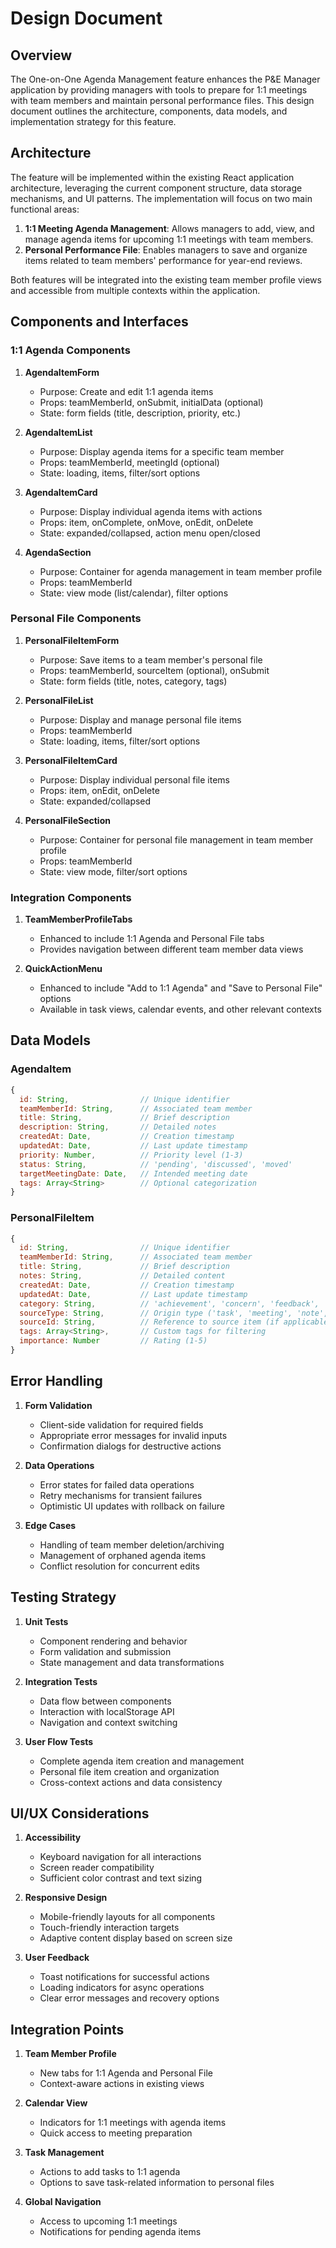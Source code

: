 # Design Document

## Overview

The One-on-One Agenda Management feature enhances the P&E Manager application by providing managers with tools to prepare for 1:1 meetings with team members and maintain personal performance files. This design document outlines the architecture, components, data models, and implementation strategy for this feature.

## Architecture

The feature will be implemented within the existing React application architecture, leveraging the current component structure, data storage mechanisms, and UI patterns. The implementation will focus on two main functional areas:

1. **1:1 Meeting Agenda Management**: Allows managers to add, view, and manage agenda items for upcoming 1:1 meetings with team members.
2. **Personal Performance File**: Enables managers to save and organize items related to team members' performance for year-end reviews.

Both features will be integrated into the existing team member profile views and accessible from multiple contexts within the application.

## Components and Interfaces

### 1:1 Agenda Components

1. **AgendaItemForm**
   - Purpose: Create and edit 1:1 agenda items
   - Props: teamMemberId, onSubmit, initialData (optional)
   - State: form fields (title, description, priority, etc.)

2. **AgendaItemList**
   - Purpose: Display agenda items for a specific team member
   - Props: teamMemberId, meetingId (optional)
   - State: loading, items, filter/sort options

3. **AgendaItemCard**
   - Purpose: Display individual agenda items with actions
   - Props: item, onComplete, onMove, onEdit, onDelete
   - State: expanded/collapsed, action menu open/closed

4. **AgendaSection**
   - Purpose: Container for agenda management in team member profile
   - Props: teamMemberId
   - State: view mode (list/calendar), filter options

### Personal File Components

1. **PersonalFileItemForm**
   - Purpose: Save items to a team member's personal file
   - Props: teamMemberId, sourceItem (optional), onSubmit
   - State: form fields (title, notes, category, tags)

2. **PersonalFileList**
   - Purpose: Display and manage personal file items
   - Props: teamMemberId
   - State: loading, items, filter/sort options

3. **PersonalFileItemCard**
   - Purpose: Display individual personal file items
   - Props: item, onEdit, onDelete
   - State: expanded/collapsed

4. **PersonalFileSection**
   - Purpose: Container for personal file management in team member profile
   - Props: teamMemberId
   - State: view mode, filter/sort options

### Integration Components

1. **TeamMemberProfileTabs**
   - Enhanced to include 1:1 Agenda and Personal File tabs
   - Provides navigation between different team member data views

2. **QuickActionMenu**
   - Enhanced to include "Add to 1:1 Agenda" and "Save to Personal File" options
   - Available in task views, calendar events, and other relevant contexts

## Data Models

### AgendaItem

```javascript
{
  id: String,                // Unique identifier
  teamMemberId: String,      // Associated team member
  title: String,             // Brief description
  description: String,       // Detailed notes
  createdAt: Date,           // Creation timestamp
  updatedAt: Date,           // Last update timestamp
  priority: Number,          // Priority level (1-3)
  status: String,            // 'pending', 'discussed', 'moved'
  targetMeetingDate: Date,   // Intended meeting date
  tags: Array<String>        // Optional categorization
}
```

### PersonalFileItem

```javascript
{
  id: String,                // Unique identifier
  teamMemberId: String,      // Associated team member
  title: String,             // Brief description
  notes: String,             // Detailed content
  createdAt: Date,           // Creation timestamp
  updatedAt: Date,           // Last update timestamp
  category: String,          // 'achievement', 'concern', 'feedback', 'goal', etc.
  sourceType: String,        // Origin type ('task', 'meeting', 'note', 'manual')
  sourceId: String,          // Reference to source item (if applicable)
  tags: Array<String>,       // Custom tags for filtering
  importance: Number         // Rating (1-5)
}
```

## Error Handling

1. **Form Validation**
   - Client-side validation for required fields
   - Appropriate error messages for invalid inputs
   - Confirmation dialogs for destructive actions

2. **Data Operations**
   - Error states for failed data operations
   - Retry mechanisms for transient failures
   - Optimistic UI updates with rollback on failure

3. **Edge Cases**
   - Handling of team member deletion/archiving
   - Management of orphaned agenda items
   - Conflict resolution for concurrent edits

## Testing Strategy

1. **Unit Tests**
   - Component rendering and behavior
   - Form validation and submission
   - State management and data transformations

2. **Integration Tests**
   - Data flow between components
   - Interaction with localStorage API
   - Navigation and context switching

3. **User Flow Tests**
   - Complete agenda item creation and management
   - Personal file item creation and organization
   - Cross-context actions and data consistency

## UI/UX Considerations

1. **Accessibility**
   - Keyboard navigation for all interactions
   - Screen reader compatibility
   - Sufficient color contrast and text sizing

2. **Responsive Design**
   - Mobile-friendly layouts for all components
   - Touch-friendly interaction targets
   - Adaptive content display based on screen size

3. **User Feedback**
   - Toast notifications for successful actions
   - Loading indicators for async operations
   - Clear error messages and recovery options

## Integration Points

1. **Team Member Profile**
   - New tabs for 1:1 Agenda and Personal File
   - Context-aware actions in existing views

2. **Calendar View**
   - Indicators for 1:1 meetings with agenda items
   - Quick access to meeting preparation

3. **Task Management**
   - Actions to add tasks to 1:1 agenda
   - Options to save task-related information to personal files

4. **Global Navigation**
   - Access to upcoming 1:1 meetings
   - Notifications for pending agenda items